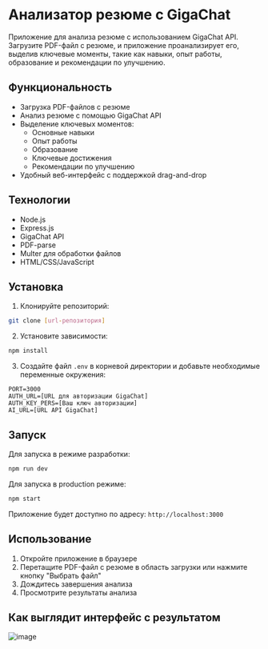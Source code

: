 # Анализатор резюме с GigaChat

Приложение для анализа резюме с использованием GigaChat API. Загрузите PDF-файл с резюме, и приложение проанализирует его, выделив ключевые моменты, такие как навыки, опыт работы, образование и рекомендации по улучшению.

## Функциональность

- Загрузка PDF-файлов с резюме
- Анализ резюме с помощью GigaChat API
- Выделение ключевых моментов:
  - Основные навыки
  - Опыт работы
  - Образование
  - Ключевые достижения
  - Рекомендации по улучшению
- Удобный веб-интерфейс с поддержкой drag-and-drop

## Технологии

- Node.js
- Express.js
- GigaChat API
- PDF-parse
- Multer для обработки файлов
- HTML/CSS/JavaScript

## Установка

1. Клонируйте репозиторий:

```bash
git clone [url-репозитория]
```

2. Установите зависимости:

```bash
npm install
```

3. Создайте файл `.env` в корневой директории и добавьте необходимые переменные окружения:

```
PORT=3000
AUTH_URL=[URL для авторизации GigaChat]
AUTH_KEY_PERS=[Ваш ключ авторизации]
AI_URL=[URL API GigaChat]
```

## Запуск

Для запуска в режиме разработки:

```bash
npm run dev
```

Для запуска в production режиме:

```bash
npm start
```

Приложение будет доступно по адресу: `http://localhost:3000`

## Использование

1. Откройте приложение в браузере
2. Перетащите PDF-файл с резюме в область загрузки или нажмите кнопку "Выбрать файл"
3. Дождитесь завершения анализа
4. Просмотрите результаты анализа

   
## Как выглядит интерфейс с результатом

![image](https://github.com/user-attachments/assets/88d9754f-4f86-4234-88ed-b93ee42184fe)

